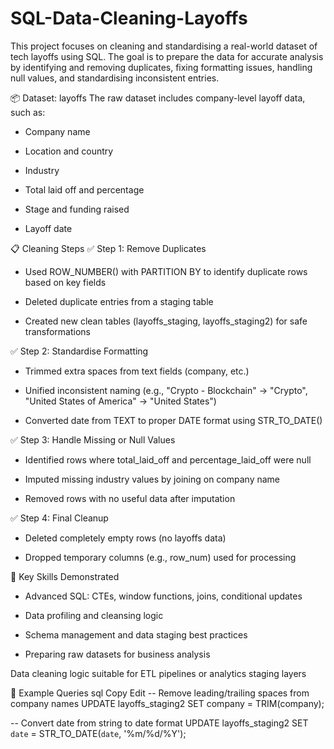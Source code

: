 # SQL-Data-Cleaning-Layoffs

This project focuses on cleaning and standardising a real-world dataset of tech layoffs using SQL. The goal is to prepare the data for accurate analysis by identifying and removing duplicates, fixing formatting issues, handling null values, and standardising inconsistent entries.

📦 Dataset: layoffs
The raw dataset includes company-level layoff data, such as:

- Company name

- Location and country

- Industry

- Total laid off and percentage

- Stage and funding raised

- Layoff date

📋 Cleaning Steps
✅ Step 1: Remove Duplicates

- Used ROW_NUMBER() with PARTITION BY to identify duplicate rows based on key fields

- Deleted duplicate entries from a staging table

- Created new clean tables (layoffs_staging, layoffs_staging2) for safe transformations

✅ Step 2: Standardise Formatting

- Trimmed extra spaces from text fields (company, etc.)

- Unified inconsistent naming (e.g., "Crypto - Blockchain" → "Crypto", "United States of America" → "United States")

- Converted date from TEXT to proper DATE format using STR_TO_DATE()

✅ Step 3: Handle Missing or Null Values

- Identified rows where total_laid_off and percentage_laid_off were null

- Imputed missing industry values by joining on company name

- Removed rows with no useful data after imputation

✅ Step 4: Final Cleanup

- Deleted completely empty rows (no layoffs data)

- Dropped temporary columns (e.g., row_num) used for processing

🧠 Key Skills Demonstrated

- Advanced SQL: CTEs, window functions, joins, conditional updates

- Data profiling and cleansing logic

- Schema management and data staging best practices

- Preparing raw datasets for business analysis

Data cleaning logic suitable for ETL pipelines or analytics staging layers

🧪 Example Queries
sql
Copy
Edit
-- Remove leading/trailing spaces from company names
UPDATE layoffs_staging2
SET company = TRIM(company);

-- Convert date from string to date format
UPDATE layoffs_staging2
SET `date` = STR_TO_DATE(`date`, '%m/%d/%Y');
